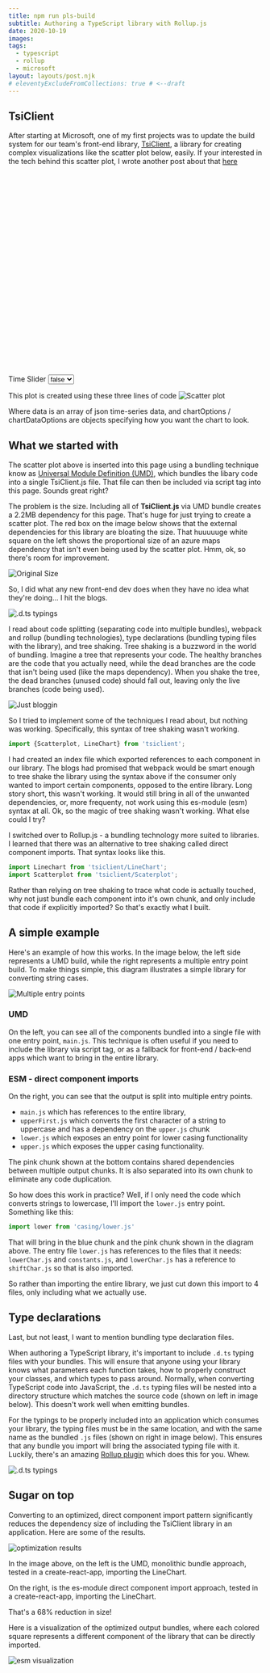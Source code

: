 ```yaml
---
title: npm run pls-build
subtitle: Authoring a TypeScript library with Rollup.js
date: 2020-10-19
images:
tags:
  - typescript
  - rollup
  - microsoft
layout: layouts/post.njk
# eleventyExcludeFromCollections: true # <--draft
---
```


## TsiClient
After starting at Microsoft, one of my first projects was to update the build system for our team's front-end library, [TsiClient](https://github.com/microsoft/tsiclient), a library for creating complex visualizations like the scatter plot below, easily.  If your interested in the tech behind this scatter plot, I wrote another post about that [here](/projects/iot_tsi_internship/)

<div id="tsi-root" style="height: 400px;">
</div>
<div>
    <label>Time Slider</label>
    <select onchange='(function(){ toggleChartOption("isTemporal", (event.target.value === "true")) })(event)'>
            <option value="true">true</option>
            <option value="false" selected="">false</option>
    </select>
</div>

This plot is created using these three lines of code
![Scatter plot](/img/authoring-library/umd_script.png)

Where data is an array of json time-series data, and chartOptions / chartDataOptions are objects specifying how you want the chart to look.  

## What we started with
The scatter plot above is inserted into this page using a bundling technique know as [Universal Module Definition (UMD)](https://github.com/umdjs/umd), which bundles the libary code into a single TsiClient.js file.  That file can then be included via script tag into this page.  Sounds great right?

The problem is the size.  Including all of **TsiClient.js** via UMD bundle creates a 2.2MB dependency for this page.  That's huge for just trying to create a scatter plot.  The red box on the image below shows that the external dependencies for this library are bloating the size.  That huuuuuge white square on the left shows the proportional size of an azure maps dependency that isn't even being used by the scatter plot.  Hmm, ok, so there's room for improvement.

![Original Size](/img/authoring-library/original-size.png)

So, I did what any new front-end dev does when they have no idea what they're doing... I hit the blogs.

![.d.ts typings](/img/authoring-library/tldr.png)

I read about code splitting (separating code into multiple bundles), webpack and rollup (bundling technologies), type declarations (bundling typing files with the library), and tree shaking.  Tree shaking is a buzzword in the world of bundling.  Imagine a tree that represents your code.  The healthy branches are the code that you actually need, while the dead branches are the code that isn't being used (like the maps dependency).  When you shake the tree, the dead branches (unused code) should fall out, leaving only the live branches (code being used).

![Just bloggin](/img/authoring-library/bloggin.png)



So I tried to implement some of the techniques I read about, but nothing was working.  Specifically, this syntax of tree shaking wasn't working.  

```js
import {Scatterplot, LineChart} from 'tsiclient';
```

I had created an index file which exported references to each component in our library.  The blogs had promised that webpack would be smart enough to tree shake the library using the syntax above if the consumer only wanted to import certain components, opposed to the entire library.  Long story short, this wasn't working.  It would still bring in all of the unwanted dependencies, or, more frequenty, not work using this es-module (esm) syntax at all. Ok, so the magic of tree shaking wasn't working.  What else could I try?

I switched over to Rollup.js - a bundling technology more suited to libraries.  I learned that there was an alternative to tree shaking called direct component imports.  That syntax looks like this.

```js
import Linechart from 'tsiclient/LineChart';
import Scatterplot from 'tsiclient/Scaterplot';
```

Rather than relying on tree shaking to trace what code is actually touched, why not just bundle each component into it's own chunk, and only include that code if explicitly imported?  So that's exactly what I built.


## A simple example

Here's an example of how this works.  In the image below, the left side represents a UMD build, while the right represents a multiple entry point build.  To make things simple, this diagram illustrates a simple library for converting string cases.   

![Multiple entry points](/img/authoring-library/umd_vs_direct.png)

### UMD
On the left, you can see all of the components bundled into a single file with one entry point, `main.js`.  This technique is often useful if you need to include the library via script tag, or as a fallback for front-end / back-end apps which want to bring in the entire library.

### ESM - direct component imports
On the right, you can see that the output is split into multiple entry points.  

- `main.js` which has references to the entire library, 
- `upperFirst.js` which converts the first character of a string to uppercase and has a dependency on the `upper.js` chunk
- `lower.js` which exposes an entry point for lower casing functionality
- `upper.js` which exposes the upper casing functionality.

The pink chunk shown at the bottom contains shared dependencies between multiple output chunks. It is also separated into its own chunk to eliminate any code duplication.

So how does this work in practice?  Well, if I only need the code which converts strings to lowercase, I'll import the `lower.js` entry point.  Something like this:

```js
import lower from 'casing/lower.js'
```

That will bring in the blue chunk and the pink chunk shown in the diagram above.  The entry file `lower.js` has references to the files that it needs: `lowerChar.js` and `constants.js`, and `lowerChar.js` has a reference to `shiftChar.js` so that is also imported.

So rather than importing the entire library, we just cut down this import to 4 files, only including what we actually use.

## Type declarations
Last, but not least, I want to mention bundling type declaration files.

When authoring a TypeScript library, it's important to include `.d.ts` typing files with your bundles.  This will ensure that anyone using your library knows what parameters each function takes, how to properly construct your classes, and which types to pass around. Normally, when converting TypeScript code into JavaScript, the `.d.ts` typing files will be nested into a directory structure which matches the source code (shown on left in image below).  This doesn't work well when emitting bundles.  

For the typings to be properly included into an application which consumes your library, the typing files must be in the same location, and with the same name as the bundled `.js` files (shown on right in image below).  This ensures that any bundle you import will bring the associated typing file with it.  Luckily, there's an amazing [Rollup plugin](https://github.com/wessberg/rollup-plugin-ts) which does this for you.  Whew.

![.d.ts typings](/img/authoring-library/typing.png)


## Sugar on top
Converting to an optimized, direct component import pattern significantly reduces the dependency size of including the TsiClient library in an application.  Here are some of the results.

![optimization results](/img/authoring-library/size_reduction.png)

In the image above, on the left is the UMD, monolithic bundle approach, tested in a create-react-app, importing the LineChart.

On the right, is the es-module direct component import approach, tested in a create-react-app, importing the LineChart.

That's a 68% reduction in size!

Here is a visualization of the optimized output bundles, where each colored square represents a different component of the library that can be directly imported.

![esm visualization](/img/authoring-library/esm_viz.png)

<script src="https://unpkg.com/tsiclient@1.3.19/tsiclient.js"></script>
<link rel="stylesheet" type="text/css" href="https://unpkg.com/tsiclient@1.3.19/tsiclient.css"></link>

<script>
let data;
let chartDataOptions;
let scatterPlot;

// Set chart options
let chartOptions = {
    theme: 'light',
    yExtent: [0,1], 
    legend: screen.width > 650 ? 'shown' : 'compact', 
    offset: 'Local', 
    tooltip: true, 
    canDownload: false, 
    hideChartControlPanel: false, 
    is24HourTime: false, 
    singleLineXAxisLabel: '',
    xAxisHidden: false, 
    yAxisHidden: false,
    includeDots: false,
    includeEnvelope: false,
    interpolationFunction: 'curveMonotoneX',
    yAxisState: 'stacked',
    brushHandlesVisible: false,
    snapBrush: false,
    stacked: false, 
    zeroYAxis: true,
    arcWidthRatio: 1,
    spMeasures: ['avg', 'min', 'max'],
    isTemporal: false,
    spAxisLabels: null
}

function toggleChartOption(property, value = null) {
    //if value is null, assume a toggle
    chartOptions[property] = (value === null) ? !chartOptions[property] : value; 
    scatterPlot.render(data, chartOptions, chartDataOptions);
}

window.onload = function(){
    // Create fake data
    data = [];
    let minute = 60*1000
    let from = new Date(Math.floor(new Date(new Date().valueOf() / minute)) * minute);
    let to;
    for(let i = 0; i < 2; i++){
        let lines = {};
        data.push({[`Factory ${i}`]: lines});
        for(let j = 0; j < 3; j++){
            let values = {};
            lines[`Sensor ${j}`] = values;
            for(let k = 0; k < 10; k++){
                // if(!(k%2 && k%3)){  // if check is to create some sparseness in the data
                    to = new Date(from.valueOf() + 1000*60*k);
                    let val = Math.random() / 2 + .25;
                    let minVal = val - (Math.random() / 10);
                    let maxVal = val + (Math.random() / 10);
                    values[to.toISOString()] = {avg: val, min: minVal, max: maxVal};
                // }
            } 
        }
    }
    
    
    let searchSpan = {
        from: from.toISOString(),
        to: to.toISOString(),
        bucketSize: '1d'
    }
    chartDataOptions = data.map(d => {
        return {searchSpan: searchSpan};
    });

    let tsiClient = new TsiClient(); // Create TsiClient
    scatterPlot = new tsiClient.ux.ScatterPlot(document.getElementById('tsi-root'))
    scatterPlot.render(data, chartOptions, chartDataOptions); // Render Scatter
}
</script>